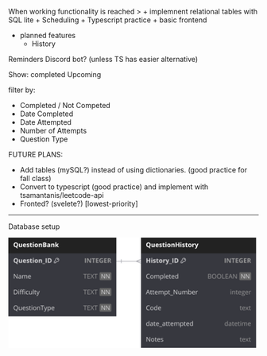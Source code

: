 When working functionality is reached > 
    + implemnent relational tables with SQL lite
    + Scheduling
    + Typescript practice + basic frontend

- planned features
    + History

Reminders Discord bot? (unless TS has easier alternative)

Show:
completed
Upcoming

filter by:
- Completed / Not Competed
- Date Completed
- Date Attempted
- Number of Attempts
- Question Type


FUTURE PLANS:
- Add tables (mySQL?) instead of using dictionaries. (good practice for fall class)
- Convert to typescript (good practice) and implement with tsamantanis/leetcode-api
- Fronted? (svelete?) [lowest-priority]

___

Database setup

!["Database Diagram"](db.svg)

